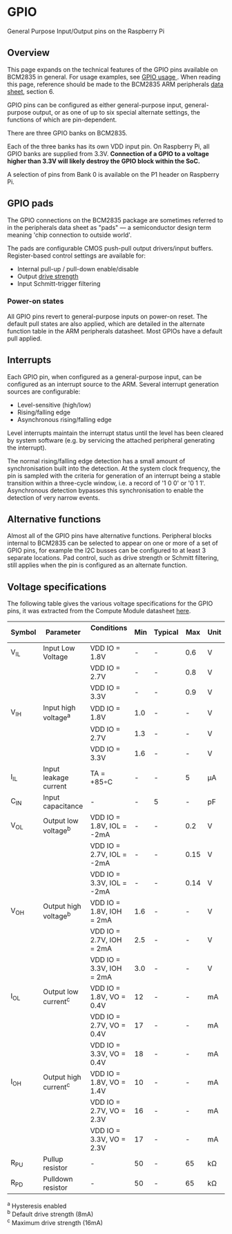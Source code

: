 # GPIO

General Purpose Input/Output pins on the Raspberry Pi

## Overview

This page expands on the technical features of the GPIO pins available on BCM2835 in general. For usage examples, see [GPIO usage ](../../../usage/gpio/README.md). When reading this page, reference should be made to the BCM2835 ARM peripherals [data sheet](../bcm2835/README.md), section 6.

GPIO pins can be configured as either general-purpose input, general-purpose output, or as one of up to six special alternate settings, the functions of which are pin-dependent.

There are three GPIO banks on BCM2835.

Each of the three banks has its own VDD input pin. On Raspberry Pi, all GPIO banks are supplied from 3.3V. **Connection of a GPIO to a voltage higher than 3.3V will likely destroy the GPIO block within the SoC.**

A selection of pins from Bank 0 is available on the P1 header on Raspberry Pi.

## GPIO pads

The GPIO connections on the BCM2835 package are sometimes referred to in the peripherals data sheet as "pads" — a semiconductor design term meaning 'chip connection to outside world'.

The pads are configurable CMOS push-pull output drivers/input buffers. Register-based control settings are available for:

- Internal pull-up / pull-down enable/disable
- Output [drive strength](./gpio_pads_control2.md)
- Input Schmitt-trigger filtering

### Power-on states

All GPIO pins revert to general-purpose inputs on power-on reset. The default pull states are also applied, which are detailed in the alternate function table in the ARM peripherals datasheet. Most GPIOs have a default pull applied.

## Interrupts

Each GPIO pin, when configured as a general-purpose input, can be configured as an interrupt source to the ARM. Several interrupt generation sources are configurable:

- Level-sensitive (high/low)
- Rising/falling edge
- Asynchronous rising/falling edge

Level interrupts maintain the interrupt status until the level has been cleared by system software (e.g. by servicing the attached peripheral generating the interrupt).

The normal rising/falling edge detection has a small amount of synchronisation built into the detection. At the system clock frequency, the pin is sampled with the criteria for generation of an interrupt being a stable transition within a three-cycle window, i.e. a record of '1 0 0' or '0 1 1'. Asynchronous detection bypasses this synchronisation to enable the detection of very narrow events.

## Alternative functions

Almost all of the GPIO pins have alternative functions. Peripheral blocks internal to BCM2835 can be selected to appear on one or more of a set of GPIO pins, for example the I2C busses can be configured to at least 3 separate locations. Pad control, such as drive strength or Schmitt filtering, still applies when the pin is configured as an alternate function.

## Voltage specifications

The following table gives the various voltage specifications for the GPIO pins, it was extracted from the Compute Module datasheet [here](../../computemodule/datasheet.md).

| Symbol | Parameter | Conditions &emsp;| Min | Typical | Max | Unit |
|--------|-----------|------------|------|---------|------|------|
|V<sub>IL</sub>|Input Low Voltage | VDD IO = 1.8V | - | - |0.6  | V |
| | | VDD IO = 2.7V | - | - | 0.8 | V |
| | | VDD IO = 3.3V | - | - | 0.9 | V |
|V<sub>IH</sub>| Input high voltage<sup>a</sup> | VDD IO = 1.8V | 1.0 | - | - | V |
| | | VDD IO = 2.7V | 1.3 | - | - | V |
| | |VDD IO = 3.3V | 1.6 | - | - | V |
|I<sub>IL</sub>| Input leakage current | TA = +85◦C | - | - | 5 | µA |
|C<sub>IN</sub>| Input capacitance | - | - | 5 | - | pF |
|V<sub>OL</sub>| Output low voltage<sup>b</sup> | VDD IO = 1.8V, IOL = -2mA | - | - | 0.2 | V |
| | | VDD IO = 2.7V, IOL = -2mA | - | - | 0.15 | V |
| | | VDD IO = 3.3V, IOL = -2mA | - | - | 0.14 | V |
|V<sub>OH</sub>| Output high voltage<sup>b</sup> | VDD IO = 1.8V, IOH = 2mA | 1.6 | - | - | V |
| | | VDD IO = 2.7V, IOH = 2mA | 2.5 | - | - | V |
| | | VDD IO = 3.3V, IOH = 2mA | 3.0 | - | - | V |
|I<sub>OL</sub>| Output low current<sup>c</sup> | VDD IO = 1.8V, VO = 0.4V | 12 | - | - | mA |
| | | VDD IO = 2.7V, VO = 0.4V | 17 | - | - | mA |
| | | VDD IO = 3.3V, VO = 0.4V | 18 | - | - | mA | 
|I<sub>OH</sub>| Output high current<sup>c</sup> | VDD IO = 1.8V, VO = 1.4V | 10 | - | - | mA | 
| | | VDD IO = 2.7V, VO = 2.3V | 16 | - | - | mA | 
| | | VDD IO = 3.3V, VO = 2.3V | 17 | - | - | mA | 
| R<sub>PU</sub> | Pullup resistor | - | 50 | - | 65 | kΩ |
| R<sub>PD</sub> | Pulldown resistor | - | 50 | - |65 | kΩ | 

<sup>a</sup> Hysteresis enabled  
<sup>b</sup> Default drive strength (8mA)  
<sup>c</sup> Maximum drive strength (16mA)
